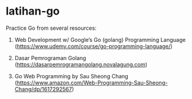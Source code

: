 # latihan-go

Practice Go from several resources:

1. Web Development w/ Google’s Go (golang) Programming Language (https://www.udemy.com/course/go-programming-language/)

2. Dasar Pemrograman Golang (https://dasarpemrogramangolang.novalagung.com)

3. Go Web Programming by Sau Sheong Chang (https://www.amazon.com/Web-Programming-Sau-Sheong-Chang/dp/1617292567)
